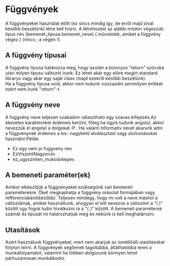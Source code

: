 # Függvények
A függvényeket használat előtt (ez sincs mindig így, de erről majd jóval később beszélünk) létre kell hozni. A létrehozást az alábbi módon végezzük:  
típus név (bemenet_típusa bemenet_neve) { műveletek, amiket a függvény végez } (nincs ; a végén !).
## A függvény típusai
A függvény típusa határozza meg, hogy azután a bizonyos "return" szócska után milyen típusu változót írunk. Ez lehet akár egy előre megírt standard librarys vagy akár egy saját class (majd ezekről később beszélünk).  
Ha a függvény típusa void, akkor nem tudunk visszaadni semmilyen értéket ezért nem írunk "return"-t.

## A függvény neve
A függvény neve teljesen szabadon választható egy szavas kifejezés.Az ékezetes karaktereket érdemes kerülni, főleg ha úgyis tudunk angolul, akkor nevezzük el angolul a dolgokat :P . Ha valami informatív nevet akarunk adni a függvénynek érdemes a kis- nagybetű elválasztást vagy alulvonásokat használni.Példa:  
- Ez egy nem jo fuggveny nev  
- EzViszontNagyonJo  
- ez_ugyszinten_mukodokepes  


## A bemeneti paraméter(ek) 
Amikor elkészítjük a függvényeket szükségünk van bemeneti paraméterekre. Őket megkaphatja a függvény másolat formájában vagy refferenciaként(később).
Teljesen mindegy, hogy mi volt a neve máshol a változóknak, amiket használtunk, ahogyan el lett nevezve a változóm a "( )" között úgy fogok tudni hivatkozni rá a "{ }" között. A bemeneti paraméterek számát és típusát mi határozhatjuk meg és nekünk is kell meghatározni.  

## Utasítások
Azért használunk függvényeket, mert nem akarjuk az ismétlődő utasításokat folyton leírni. A függvények segítenek tagoltabbá, átláthatóbbá tenni a munkafolyamatot, valamint ha többen dolgozunk könnyen lehet párhuzamosan munkálkodni.